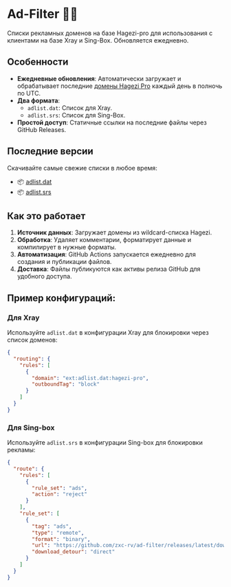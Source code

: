 # Ad-Filter 🚫✨

Списки рекламных доменов на базе Hagezi-pro для использования с клиентами на базе Xray и Sing-Box. Обновляется ежедневно.

## Особенности
- **Ежедневные обновления**: Автоматически загружает и обрабатывает последние [домены Hagezi Pro](https://github.com/hagezi/dns-blocklists) каждый день в полночь по UTC.
- **Два формата**:
  - `adlist.dat`: Список для Xray.
  - `adlist.srs`: Список для Sing-Box.
- **Простой доступ**: Статичные ссылки на последние файлы через GitHub Releases.

## Последние версии
Скачивайте самые свежие списки в любое время:

- 📦 [adlist.dat](https://github.com/zxc-rv/ad-filter/releases/latest/download/adlist.dat)  
- 📦 [adlist.srs](https://github.com/zxc-rv/ad-filter/releases/latest/download/adlist.srs)

## Как это работает
1. **Источник данных**: Загружает домены из wildcard-списка Hagezi.
2. **Обработка**: Удаляет комментарии, форматирует данные и компилирует в нужные форматы.
3. **Автоматизация**: GitHub Actions запускается ежедневно для создания и публикации файлов.
4. **Доставка**: Файлы публикуются как активы релиза GitHub для удобного доступа.

## Пример конфигураций:

### Для Xray
Используйте `adlist.dat` в конфигурации Xray для блокировки через список доменов:

```json
{
  "routing": {
    "rules": [
      {
        "domain": "ext:adlist.dat:hagezi-pro",
        "outboundTag": "block"
      }
    ]
  }
}
```

### Для Sing-box
Используйте `adlist.srs` в конфигурации Sing-box для блокировки рекламы:

```json
{
  "route": {
    "rules": [
      {
        "rule_set": "ads",
        "action": "reject"
      }
    ],
    "rule_set": [
      {
        "tag": "ads",
        "type": "remote",
        "format": "binary",
        "url": "https://github.com/zxc-rv/ad-filter/releases/latest/download/adlist.srs",
        "download_detour": "direct"
      }
    ]
  }
}
```


